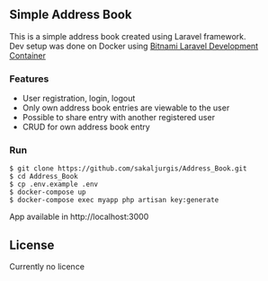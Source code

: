 ## Simple Address Book

This is a simple address book created using Laravel framework.  
Dev setup was done on Docker using [Bitnami Laravel Development Container](https://hub.docker.com/r/bitnami/laravel/)

### Features

- User registration, login, logout
- Only own address book entries are viewable to the user
- Possible to share entry with another registered user
- CRUD for own address book entry


### Run

````
$ git clone https://github.com/sakaljurgis/Address_Book.git
$ cd Address_Book
$ cp .env.example .env
$ docker-compose up
$ docker-compose exec myapp php artisan key:generate
````
App available in http://localhost:3000 

## License

Currently no licence

